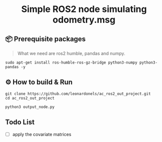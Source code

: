 <div align="center">
    <h1>Simple ROS2 node simulating odometry.msg</h1>
</div>

## :package: Prerequisite packages
> What we need are ros2 humble, pandas and numpy.

```commandline
sudo apt-get install ros-humble-ros-gz-bridge python3-numpy python3-pandas -y
```
## :gear: How to build & Run
```commandline
git clone https://github.com/leonardonels/ac_ros2_out_project.git
cd ac_ros2_out_project
```
```commandline
python3 output_node.py
```

## Todo List

- [ ]  apply the covariate matrices

